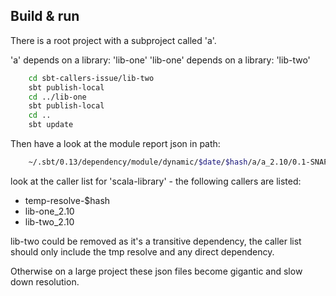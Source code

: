 ## Build & run ##

There is a root project with a subproject called 'a'.

'a' depends on a library: 'lib-one'
'lib-one' depends on a library: 'lib-two'


```sh
    cd sbt-callers-issue/lib-two
    sbt publish-local
    cd ../lib-one
    sbt publish-local
    cd ..
    sbt update
```

Then have a look at the module report json in path: 

```sh
    ~/.sbt/0.13/dependency/module/dynamic/$date/$hash/a/a_2.10/0.1-SNAPSHOT_temp-resolve-$hash/graphs/graph.json
```

look at the caller list for 'scala-library' - the following callers are listed: 

* temp-resolve-$hash
* lib-one_2.10
* lib-two_2.10

lib-two could be removed as it's a transitive dependency, the caller list should only include the tmp resolve and any direct dependency.

Otherwise on a large project these json files become gigantic and slow down resolution.


